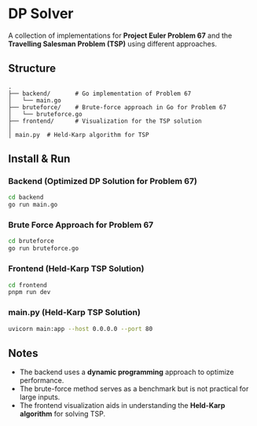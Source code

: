 # DP Solver

A collection of implementations for **Project Euler Problem 67** and the **Travelling Salesman Problem (TSP)** using different approaches.

## Structure

```plaintext
.  
├── backend/       # Go implementation of Problem 67  
│   └── main.go  
├── bruteforce/    # Brute-force approach in Go for Problem 67  
│   └── bruteforce.go  
├── frontend/      # Visualization for the TSP solution  
│   
│ main.py  # Held-Karp algorithm for TSP    
```

## Install & Run

### Backend (Optimized DP Solution for Problem 67)
```sh
cd backend
go run main.go
```

### Brute Force Approach for Problem 67
```sh
cd bruteforce
go run bruteforce.go
```

### Frontend (Held-Karp TSP Solution)
```sh
cd frontend
pnpm run dev
```
### main.py (Held-Karp TSP Solution)
```sh
uvicorn main:app --host 0.0.0.0 --port 80
```

## Notes
- The backend uses a **dynamic programming** approach to optimize performance.
- The brute-force method serves as a benchmark but is not practical for large inputs.
- The frontend visualization aids in understanding the **Held-Karp algorithm** for solving TSP.



